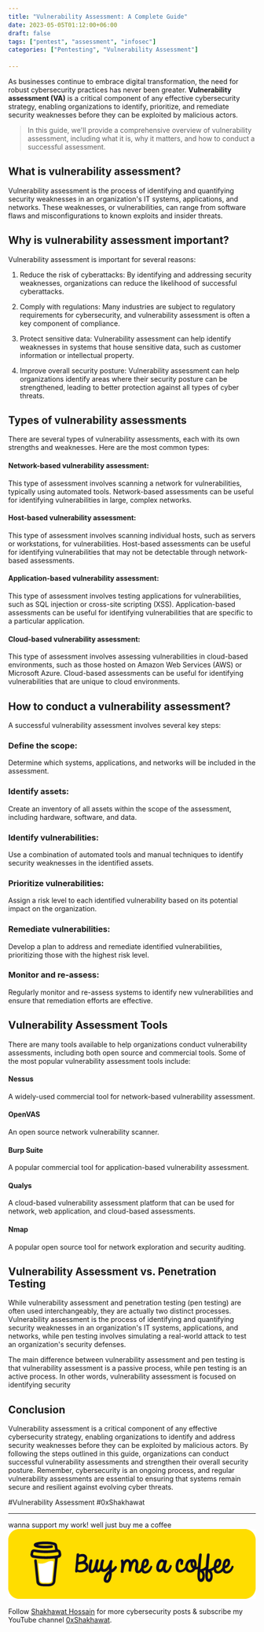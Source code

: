 ```yaml
---
title: "Vulnerability Assessment: A Complete Guide"
date: 2023-05-05T01:12:00+06:00
draft: false
tags: ["pentest", "assessment", "infosec"]
categories: ["Pentesting", "Vulnerability Assessment"]
    
---
```


As businesses continue to embrace digital transformation, the need for robust cybersecurity practices has never been greater. **Vulnerability assessment (VA)** is a critical component of any effective cybersecurity strategy, enabling organizations to identify, prioritize, and remediate security weaknesses before they can be exploited by malicious actors.

> In this guide, we'll provide a comprehensive overview of vulnerability assessment, including what it is, why it matters, and how to conduct a successful assessment.

## What is vulnerability assessment?

Vulnerability assessment is the process of identifying and quantifying security weaknesses in an organization's IT systems, applications, and networks. These weaknesses, or vulnerabilities, can range from software flaws and misconfigurations to known exploits and insider threats.

## Why is vulnerability assessment important?

Vulnerability assessment is important for several reasons:

1. Reduce the risk of cyberattacks: By identifying and addressing security weaknesses, organizations can reduce the likelihood of successful cyberattacks.

2. Comply with regulations: Many industries are subject to regulatory requirements for cybersecurity, and vulnerability assessment is often a key component of compliance.

3. Protect sensitive data: Vulnerability assessment can help identify weaknesses in systems that house sensitive data, such as customer information or intellectual property.

4. Improve overall security posture: Vulnerability assessment can help organizations identify areas where their security posture can be strengthened, leading to better protection against all types of cyber threats.

## Types of vulnerability assessments

There are several types of vulnerability assessments, each with its own strengths and weaknesses. Here are the most common types:

#### Network-based vulnerability assessment: 
This type of assessment involves scanning a network for vulnerabilities, typically using automated tools. Network-based assessments can be useful for identifying vulnerabilities in large, complex networks.

#### Host-based vulnerability assessment: 
This type of assessment involves scanning individual hosts, such as servers or workstations, for vulnerabilities. Host-based assessments can be useful for identifying vulnerabilities that may not be detectable through network-based assessments.

#### Application-based vulnerability assessment: 
This type of assessment involves testing applications for vulnerabilities, such as SQL injection or cross-site scripting (XSS). Application-based assessments can be useful for identifying vulnerabilities that are specific to a particular application.

#### Cloud-based vulnerability assessment: 
This type of assessment involves assessing vulnerabilities in cloud-based environments, such as those hosted on Amazon Web Services (AWS) or Microsoft Azure. Cloud-based assessments can be useful for identifying vulnerabilities that are unique to cloud environments.

## How to conduct a vulnerability assessment?

A successful vulnerability assessment involves several key steps:

### Define the scope: 

Determine which systems, applications, and networks will be included in the assessment.

### Identify assets: 

Create an inventory of all assets within the scope of the assessment, including hardware, software, and data.

### Identify vulnerabilities: 

Use a combination of automated tools and manual techniques to identify security weaknesses in the identified assets.

### Prioritize vulnerabilities: 

Assign a risk level to each identified vulnerability based on its potential impact on the organization.

### Remediate vulnerabilities: 

Develop a plan to address and remediate identified vulnerabilities, prioritizing those with the highest risk level.

### Monitor and re-assess: 

Regularly monitor and re-assess systems to identify new vulnerabilities and ensure that remediation efforts are effective.

## Vulnerability Assessment Tools

There are many tools available to help organizations conduct vulnerability assessments, including both open source and commercial tools. Some of the most popular vulnerability assessment tools include:

#### Nessus
A widely-used commercial tool for network-based vulnerability assessment.

#### OpenVAS
An open source network vulnerability scanner.

#### Burp Suite
A popular commercial tool for application-based vulnerability assessment.

#### Qualys
A cloud-based vulnerability assessment platform that can be used for network, web application, and cloud-based assessments.

#### Nmap
A popular open source tool for network exploration and security auditing.

## Vulnerability Assessment vs. Penetration Testing

While vulnerability assessment and penetration testing (pen testing) are often used interchangeably, they are actually two distinct processes. Vulnerability assessment is the process of identifying and quantifying security weaknesses in an organization's IT systems, applications, and networks, while pen testing involves simulating a real-world attack to test an organization's security defenses.

The main difference between vulnerability assessment and pen testing is that vulnerability assessment is a passive process, while pen testing is an active process. In other words, vulnerability assessment is focused on identifying security

## Conclusion

Vulnerability assessment is a critical component of any effective cybersecurity strategy, enabling organizations to identify and address security weaknesses before they can be exploited by malicious actors. By following the steps outlined in this guide, organizations can conduct successful vulnerability assessments and strengthen their overall security posture. Remember, cybersecurity is an ongoing process, and regular vulnerability assessments are essential to ensuring that systems remain secure and resilient against evolving cyber threats.

#Vulnerability Assessment
#0xShakhawat

---

wanna support my work! well just buy me a coffee  
[!["Buy Me A Coffee"](https://raw.githubusercontent.com/0xShakhawat/0xShakhawat/main/img/buymeacoffee-0xShakhawat.png)](https://www.buymeacoffee.com/shakhawat)


Follow [Shakhawat Hossain](https://0xshakhawat.medium.com/) for more cybersecurity posts & subscribe my YouTube channel [0xShakhawat](https://youtube.com/@0xShakhawat). 